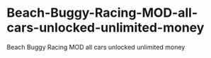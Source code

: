 # Beach-Buggy-Racing-MOD-all-cars-unlocked-unlimited-money
Beach Buggy Racing MOD all cars unlocked unlimited money
